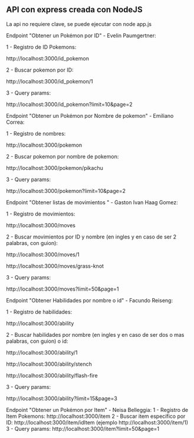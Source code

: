 ## API con express creada con NodeJS

La api no requiere clave, se puede ejecutar con
node app.js

Endpoint "Obtener un Pokémon por ID" - Evelin Paumgertner:

1 - Registro de ID Pokemons:

http://localhost:3000/id_pokemon

2 - Buscar pokemon por ID:

http://localhost:3000/id_pokemon/1

3 - Query params:

http://localhost:3000/id_pokemon?limit=10&page=2

Endpoint "Obtener un Pokémon por Nombre de pokemon" - Emiliano Correa:

1 - Registro de nombres:

http://localhost:3000/pokemon

2 - Buscar pokemon por nombre de pokemon:

http://localhost:3000/pokemon/pikachu

3 - Query params:

http://localhost:3000/pokemon?limit=10&page=2

Endpoint "Obtener listas de movimientos " - Gaston Ivan Haag Gomez:

1 - Registro de movimientos:

http://localhost:3000/moves

2 - Buscar movimientos por ID y nombre (en ingles y en caso de ser 2 palabras, con guion):

http://localhost:3000/moves/1

http://localhost:3000/moves/grass-knot

3 - Query params:

http://localhost:3000/moves?limit=50&page=1

Endpoint "Obtener Habilidades por nombre o id" - Facundo Reiseng:

1 - Registro de habilidades:

http://localhost:3000/ability

2 - Buscar habilidades por nombre (en ingles y en caso de ser dos o mas palabras, con guion) o id:

http://localhost:3000/ability/1

http://localhost:3000/ability/stench

http://localhost:3000/ability/flash-fire

3 - Query params:

http://localhost:3000/ability?limit=15&page=3


Endpoint "Obtener un Pokémon por Item" - Neisa Belleggia:
1 - Registro de Item Pokemons:
http://localhost:3000/item
2 - Buscar item específico por ID:
http://localhost:3000/item/idItem  (ejemplo http://localhost:3000/item/1)
3 - Query params:
http://localhost:3000/item?limit=50&page=1



